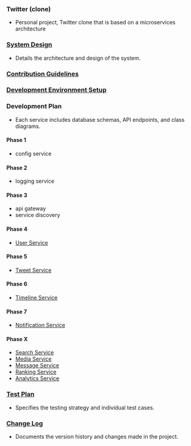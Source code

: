 ### Twitter (clone)
- Personal project, Twitter clone that is based on a microservices architecture


### [System Design](docs/system-design.md)
- Details the architecture and design of the system.


### [Contribution Guidelines](docs/CONTRIBUTING.md)


### [Development Environment Setup](docs/development-setup.md)


### Development Plan
- Each service includes database schemas, API endpoints, and class diagrams.

#### Phase 1
- config service

#### Phase 2
- logging service

#### Phase 3
- api gateway
- service discovery

#### Phase 4
- [User Service](docs/user-service.md)

#### Phase 5
- [Tweet Service](docs/tweet-service.md)

#### Phase 6
- [Timeline Service](docs/timeline-service.md)

#### Phase 7
- [Notification Service](docs/notification-service.md)

#### Phase X
- [Search Service](docs/search-service.md)
- [Media Service](docs/media-service.md)
- [Message Service](docs/message-service.md)
- [Ranking Service](docs/ranking-service.md)
- [Analytics Service](docs/analytic-service.md)



### [Test Plan](docs/test-plan.md)
- Specifies the testing strategy and individual test cases.


### [Change Log](docs/change-log.md)
- Documents the version history and changes made in the project.
